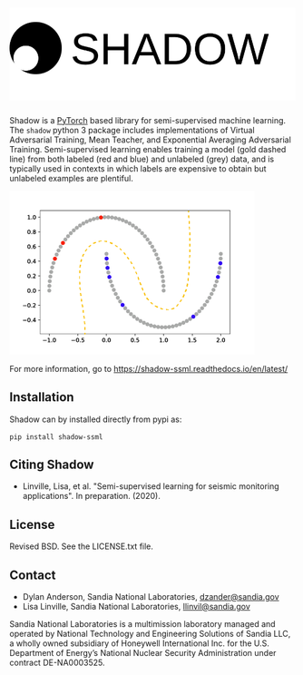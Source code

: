 ![Shadow](doc/source/figures/logo.png)
======================================

Shadow is a [PyTorch](https://pytorch.org/) based library for semi-supervised machine learning.
The `shadow` python 3 package includes implementations of Virtual Adversarial Training,
Mean Teacher, and Exponential Averaging Adversarial Training.
Semi-supervised learning enables training a model (gold dashed line) from both labeled (red and
blue) and unlabeled (grey) data, and is typically used in contexts in which labels are expensive
to obtain but unlabeled examples are plentiful.

![SSML for half moons](doc/source/figures/ssml-halfmoons.png)

For more information, go to https://shadow-ssml.readthedocs.io/en/latest/

Installation
------------
Shadow can by installed directly from pypi as:
```
pip install shadow-ssml
```

Citing Shadow
--------------
* Linville, Lisa, et al. "Semi-supervised learning for seismic monitoring applications". In preparation. (2020).

License
-------
Revised BSD. See the LICENSE.txt file.

Contact
-------
* Dylan Anderson, Sandia National Laboratories, dzander@sandia.gov
* Lisa Linville, Sandia National Laboratories, llinvil@sandia.gov

Sandia National Laboratories is a multimission laboratory managed and operated by National Technology and Engineering Solutions of Sandia LLC, a wholly owned subsidiary of Honeywell International Inc. for the U.S. Department of Energy’s National Nuclear Security Administration under contract DE-NA0003525.
